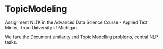 # TopicModeling
Assignment NLTK in the Advanced Data Science Course - Applied Text Mining, from University of Michigan.

We face the Document similarity and Topic Modelling problems, central NLP tasks.
